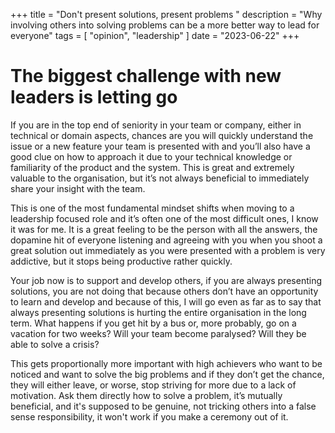 +++
title = "Don't present solutions, present problems "
description = "Why involving others into solving problems can be a more better way to lead for everyone"
tags = [
  "opinion",
  "leadership"
]
date = "2023-06-22"
+++

# The biggest challenge with new leaders is letting go

If you are in the top end of seniority in your team or company, either in
technical or domain aspects, chances are you will quickly understand the issue
or a new feature your team is presented with and you’ll also have a good clue on
how to approach it due to your technical knowledge or familiarity of the product
and the system. This is great and extremely valuable to the organisation, but
it’s not always beneficial to immediately share your insight with the team.

This is one of the most fundamental mindset shifts when moving to a
leadership focused role and it’s often one of the most difficult ones, I know
it was for me. It is a great feeling to be the person with all the answers, the
dopamine hit of everyone listening and agreeing with you when you shoot a great
solution out immediately as you were presented with a problem is very addictive,
but it stops being productive rather quickly.

Your job now is to support and develop others, if you are always presenting
solutions, you are not doing that because others don’t have an opportunity to
learn and develop and because of this, I will go even as far as to say that
always presenting solutions is hurting the entire organisation in the long term.
What happens if you get hit by a bus or, more probably, go on a vacation for two
weeks? Will your team become paralysed? Will they be able to solve a crisis?

This gets proportionally more important with high achievers who want to be
noticed and want to solve the big problems and if they don’t get the chance,
they will either leave, or worse, stop striving for more due to a lack of
motivation. Ask them directly how to solve a problem, it’s mutually beneficial,
and it's supposed to be genuine, not tricking others into a false sense
responsibility, it won't work if you make a ceremony out of it.
